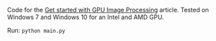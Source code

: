 Code for the [Get started with GPU Image Processing](https://medium.com/@harald_scheidl/15e34b787480) article.
Tested on Windows 7 and Windows 10 for an Intel and AMD GPU.

Run: `python main.py`
